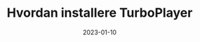 ---
title: "Hvordan installere TurboPlayer"
linkTitle: "Installere TurboPlayer"
date: 2023-01-10
weight: 2
description: >
  En gjennomgang av hvordan en kan installere avviklingsprogrammet TurboPlayer, samt MultiPlayer på en Windows 10 maskin.
---